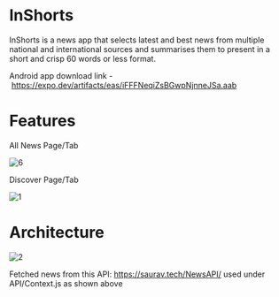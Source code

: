 # InShorts
InShorts is a news app that selects latest and best news from multiple national and international sources and summarises them to present in a short and crisp 60 words or less format.

Android app download link - https://expo.dev/artifacts/eas/iFFFNeqiZsBGwpNjnneJSa.aab

# Features

All News Page/Tab

![6](https://user-images.githubusercontent.com/69580700/200688824-dfab4f2e-a340-4267-8720-9edd73ef63c7.png)

Discover Page/Tab

![1](https://user-images.githubusercontent.com/69580700/200692107-be7228d6-cb48-40d3-9f5c-93360765c603.png)

# Architecture

![2](https://user-images.githubusercontent.com/69580700/200693731-cc7cbc44-634f-44e5-aa16-bd2240bdd09e.png)

Fetched news from this API: https://saurav.tech/NewsAPI/ used under API/Context.js as shown above



